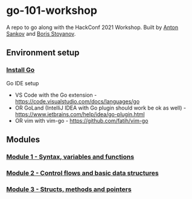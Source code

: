 # go-101-workshop

A repo to go along with the HackConf 2021 Workshop.
Built by [Anton Sankov](https://github.com/asankov) and [Boris Stoyanov](https://github.com/borisbsv).

## Environment setup

### [Install Go](https://golang.org/doc/install)

Go IDE setup

- VS Code with the Go extension - <https://code.visualstudio.com/docs/languages/go>
- OR GoLand (IntelliJ IDEA with Go plugin should work be ok as well) - <https://www.jetbrains.com/help/idea/go-plugin.html>
- OR vim with vim-go - <https://github.com/fatih/vim-go>

## Modules

### [Module 1 - Syntax, variables and functions](module1/README.md)

### [Module 2 - Control flows and basic data structures](module2/README.md)

### [Module 3 - Structs, methods and pointers](module3/README.md)
